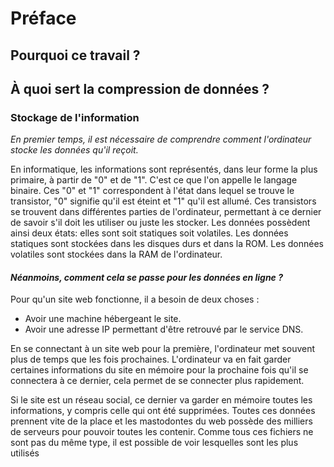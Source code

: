 # Préface
## Pourquoi ce travail ?
## À quoi sert la compression de données ?
### Stockage de l'information
*En premier temps, il est nécessaire de comprendre comment l'ordinateur stocke les données qu'il reçoit.*

En informatique, les informations sont représentés, dans leur forme la plus primaire, à partir de "0" et de "1". C'est ce que l'on appelle le langage binaire. Ces "0" et "1" correspondent à l'état dans lequel se trouve le transistor, "0" signifie qu'il est éteint et "1" qu'il est allumé. Ces transistors se trouvent dans différentes parties de l'ordinateur, permettant à ce dernier de savoir s'il doit les utiliser ou juste les stocker. Les données possèdent ainsi deux états: elles sont soit statiques soit volatiles. Les données statiques sont stockées dans les disques durs et dans la ROM. Les données volatiles sont stockées dans la RAM de l'ordinateur.
#### *Néanmoins, comment cela se passe pour les données en ligne ?*
Pour qu'un site web fonctionne, il a besoin de deux choses :
* Avoir une machine hébergeant le site.
* Avoir une adresse IP permettant d'être retrouvé par le service DNS.

En se connectant à un site web pour la première, l'ordinateur met souvent plus de temps que les fois prochaines. L'ordinateur va en fait garder certaines informations du site en mémoire pour la prochaine fois qu'il se connectera à ce dernier, cela permet de se connecter plus rapidement.

Si le site est un réseau social, ce dernier va garder en mémoire toutes les informations, y compris celle qui ont été supprimées. Toutes ces données prennent vite de la place et les mastodontes du web possède des milliers de serveurs pour pouvoir toutes les contenir. Comme tous ces fichiers ne sont pas du même type, il est possible de voir lesquelles sont les plus utilisés 